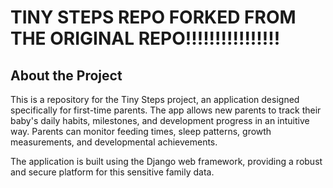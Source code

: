 # TINY STEPS REPO FORKED FROM THE ORIGINAL REPO!!!!!!!!!!!!!!!!

## About the Project

This is a repository for the Tiny Steps project, an application designed specifically for first-time parents. The app allows new parents to track their baby's daily habits, milestones, and development progress in an intuitive way. Parents can monitor feeding times, sleep patterns, growth measurements, and developmental achievements.

The application is built using the Django web framework, providing a robust and secure platform for this sensitive family data.